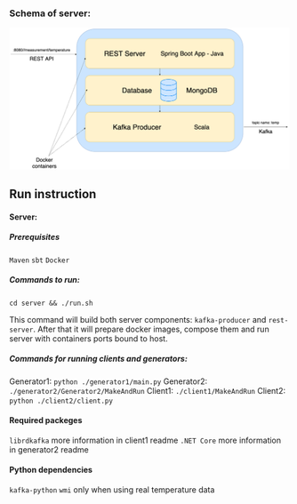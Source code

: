 ### Schema of server:
![Schema](./server_schema.png)


## Run instruction
#### Server:
##### Prerequisites
``Maven``
``sbt``
``Docker``

##### Commands to run: 
``cd server && ./run.sh``

This command will build both server components: ``kafka-producer`` and ``rest-server``. 
After that it will prepare docker images, compose them and run server with containers ports bound to host.

##### Commands for running clients and generators:
Generator1:
``python ./generator1/main.py``
Generator2:
``./generator2/Generator2/MakeAndRun``
Client1:
``./client1/MakeAndRun``
Client2:
``python ./client2/client.py``

#### Required packeges
``librdkafka`` more information in client1 readme
``.NET Core`` more information in generator2 readme

#### Python dependencies
``kafka-python``
``wmi`` only when using real temperature data